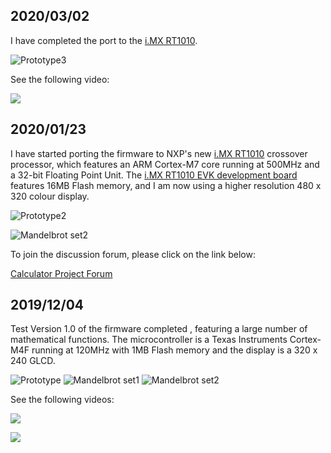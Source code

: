 ## 2020/03/02

I have completed the port to the [i.MX RT1010](https://www.nxp.com/design/development-boards/i.mx-evaluation-and-development-boards/i.mx-rt1010-evaluation-kit:MIMXRT1010-EVK). 

![Prototype3](https://live.staticflickr.com/65535/49611189948_27f2212ae0.jpg)

See the following video:

[![](http://img.youtube.com/vi/Se-TxUxe2cg/0.jpg)](http://www.youtube.com/watch?v=Se-TxUxe2cg "monic - an open source calculator and STEM educational device")

## 2020/01/23

I have started porting the firmware to NXP's new [i.MX RT1010](https://www.nxp.com/design/development-boards/i.mx-evaluation-and-development-boards/i.mx-rt1010-evaluation-kit:MIMXRT1010-EVK) 
crossover processor, which features an ARM Cortex-M7 core running at 500MHz and a 32-bit Floating Point Unit. The [i.MX RT1010 EVK development board](https://www.nxp.com/design/development-boards/i.mx-evaluation-and-development-boards/i.mx-rt1010-evaluation-kit:MIMXRT1010-EVK) features 16MB Flash memory, and I am now using a higher resolution 480 x 320 colour display.

![Prototype2](https://live.staticflickr.com/65535/49431303093_428e510e54.jpg)

![Mandelbrot set2](https://live.staticflickr.com/65535/49432021277_91d07683b5.jpg)

To join the discussion forum, please click on the link below:  

[Calculator Project Forum](https://groups.io/g/mycalculator)

## 2019/12/04

Test Version 1.0 of the firmware completed , featuring a large number of mathematical functions.
The microcontroller is a Texas Instruments Cortex-M4F running at 120MHz with 1MB Flash memory and the display is a 320 x 240 GLCD. 

![Prototype](https://live.staticflickr.com/65535/49206023653_9760183c1b.jpg) 
![Mandelbrot set1](https://live.staticflickr.com/65535/49136352892_b0159df85d_w.jpg) ![Mandelbrot set2](https://live.staticflickr.com/65535/49206026533_c374309a02_w.jpg)

See the following videos:

[![](http://img.youtube.com/vi/Ev7-7Hwkang/0.jpg)](http://www.youtube.com/watch?v=Ev7-7Hwkang "Drawing Fractals 1 - The Mandelbrot set Part 1")

[![](http://img.youtube.com/vi/rj_wxCEUXyc/0.jpg)](http://www.youtube.com/watch?v=rj_wxCEUXyc "Drawing Fractals 2 - The Mandelbrot set Part 2")



